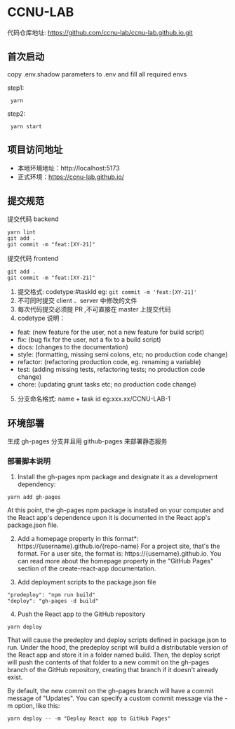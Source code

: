 # CCNU-LAB

代码仓库地址: https://github.com/ccnu-lab/ccnu-lab.github.io.git

## 首次启动

copy .env.shadow parameters to .env and fill all required envs

step1:

```
 yarn
```

step2:

```
 yarn start
```

## 项目访问地址

- 本地环境地址：http://localhost:5173
- 正式环境：https://ccnu-lab.github.io/

## 提交规范

提交代码 backend

```
yarn lint
git add .
git commit -m "feat:[XY-21]"
```

提交代码 frontend

```
git add .
git commit -m "feat:[XY-21]"
```

1. 提交格式: codetype:#taskId eg: `git commit -m 'feat:[XY-21]'`
2. 不可同时提交 client 、server 中修改的文件
3. 每次代码提交必须提 PR ,不可直接在 master 上提交代码
4. codetype 说明：

- feat: (new feature for the user, not a new feature for build script)
- fix: (bug fix for the user, not a fix to a build script)
- docs: (changes to the documentation)
- style: (formatting, missing semi colons, etc; no production code change)
- refactor: (refactoring production code, eg. renaming a variable)
- test: (adding missing tests, refactoring tests; no production code change)
- chore: (updating grunt tasks etc; no production code change)

5. 分支命名格式: name + task id eg:xxx.xx/CCNU-LAB-1

## 环境部署

生成 gh-pages 分支并且用 github-pages 来部署静态服务

### 部署脚本说明

1. Install the gh-pages npm package and designate it as a development dependency:

```
yarn add gh-pages

```

At this point, the gh-pages npm package is installed on your computer and the React app's dependence upon it is documented in the React app's package.json file.

2.  Add a homepage property in this format\*: https://{username}.github.io/{repo-name} For a project site, that's the format. For a user site, the format is: https://{username}.github.io. You can read more about the homepage property in the "GitHub Pages" section of the create-react-app documentation.

3.  Add deployment scripts to the package.json file

```
"predeploy": "npm run build"
"deploy": "gh-pages -d build"
```

4. Push the React app to the GitHub repository

```
yarn deploy
```

That will cause the predeploy and deploy scripts defined in package.json to run.
Under the hood, the predeploy script will build a distributable version of the React app and store it in a folder named build. Then, the deploy script will push the contents of that folder to a new commit on the gh-pages branch of the GitHub repository, creating that branch if it doesn't already exist.

By default, the new commit on the gh-pages branch will have a commit message of "Updates". You can specify a custom commit message via the -m option, like this:

```
yarn deploy -- -m "Deploy React app to GitHub Pages"
```


